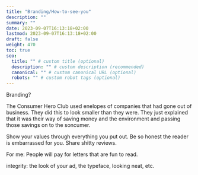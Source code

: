 ```yaml
---
title: "Branding/How-to-see-you"
description: ""
summary: ""
date: 2023-09-07T16:13:18+02:00
lastmod: 2023-09-07T16:13:18+02:00
draft: false
weight: 470
toc: true
seo:
  title: "" # custom title (optional)
  description: "" # custom description (recommended)
  canonical: "" # custom canonical URL (optional)
  robots: "" # custom robot tags (optional)
---
```


Branding?

The Consumer Hero Club used enelopes of companies that had gone out of business. They did this to look smaller than they were. They just explained that it was their way of saving money and the environment and passing those savings on to the soncumer.

Show your values through everything you put out. Be so honest the reader is embarrassed for you. Share shitty reviews.


For me: People will pay for letters that are fun to read.

integrity: the look of your ad, the typeface, looking neat, etc.
